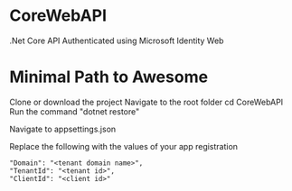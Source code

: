# CoreWebAPI
.Net Core API Authenticated using Microsoft Identity Web

# Minimal Path to Awesome

Clone or download the project
Navigate to the root folder
cd CoreWebAPI
Run the command  "dotnet restore"

Navigate to appsettings.json

Replace the following with the values of your app registration 

    "Domain": "<tenant domain name>",
    "TenantId": "<tenant id>",
    "ClientId": "<client id>"


